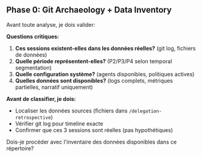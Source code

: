 

## Phase 0: Git Archaeology + Data Inventory

Avant toute analyse, je dois valider:

**Questions critiques:**

1. **Ces sessions existent-elles dans les données réelles?** (git log, fichiers de données)
2. **Quelle période représentent-elles?** (P2/P3/P4 selon temporal segmentation)
3. **Quelle configuration système?** (agents disponibles, politiques actives)
4. **Quelles données sont disponibles?** (logs complets, métriques partielles, narratif uniquement)

**Avant de classifier, je dois:**
- Localiser les données sources (fichiers dans `/delegation-retrospective`)
- Vérifier git log pour timeline exacte
- Confirmer que ces 3 sessions sont réelles (pas hypothétiques)

Dois-je procéder avec l'inventaire des données disponibles dans ce répertoire?
